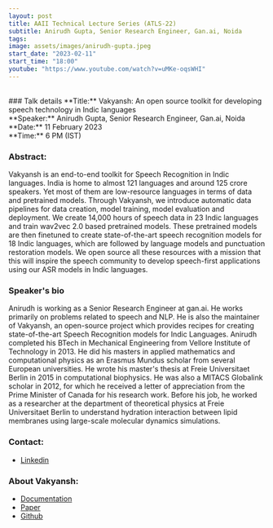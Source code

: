 ```yaml
---
layout: post
title: AAII Technical Lecture Series (ATLS-22)
subtitle: Anirudh Gupta, Senior Research Engineer, Gan.ai, Noida
tags: 
image: assets/images/anirudh-gupta.jpeg
start_date: "2023-02-11"
start_time: "18:00"
youtube: "https://www.youtube.com/watch?v=uMKe-oqsWHI"
---
```


<br>
### Talk details
**Title:** Vakyansh: An open source toolkit for developing speech technology in Indic languages <br/>
**Speaker:** Anirudh Gupta, Senior Research Engineer, Gan.ai, Noida<br/>
**Date:** 11 February 2023<br/>
**Time:** 6 PM (IST)

### Abstract: 
Vakyansh is an end-to-end toolkit for Speech Recognition in Indic languages. India is home to almost 121 languages and around 125 crore speakers. Yet most of them are low-resource languages in terms of data and pretrained models. Through Vakyansh, we introduce automatic data pipelines for data creation, model training, model evaluation and deployment. We create 14,000 hours of speech data in 23 Indic languages and train wav2vec 2.0 based pretrained models. These pretrained models are then finetuned to create state-of-the-art speech recognition models for 18 Indic languages, which are followed by language models and punctuation restoration models. We open source all these resources with a mission that this will inspire the speech community to develop speech-first applications using our ASR models in Indic languages.

### Speaker's bio
Anirudh is working as a Senior Research Engineer at gan.ai. He works primarily on problems related to speech and NLP. He is also the maintainer of Vakyansh,  an open-source project which provides recipes for creating state-of-the-art Speech Recognition models for Indic Languages. Anirudh completed his BTech in Mechanical Engineering from Vellore Institute of Technology in 2013. He did his masters in applied mathematics and computational physics as an Erasmus Mundus scholar from several European universities. He wrote his master's thesis at Freie Universitaet Berlin in 2015 in computational biophysics. He was also a MITACS Globalink scholar in 2012, for which he received a letter of appreciation from the Prime Minister of Canada for his research work. Before his job, he worked as a researcher at the department of theoretical physics at Freie Universitaet Berlin to understand hydration interaction between lipid membranes using large-scale molecular dynamics simulations.

### Contact: 
- [Linkedin](https://www.linkedin.com/in/anirudh-gupta-a5b26622)

### About Vakyansh:
- [Documentation](https://open-speech-ekstep.github.io/)
- [Paper](https://arxiv.org/abs/2203.16512)
- [Github](https://github.com/Open-Speech-EkStep)
